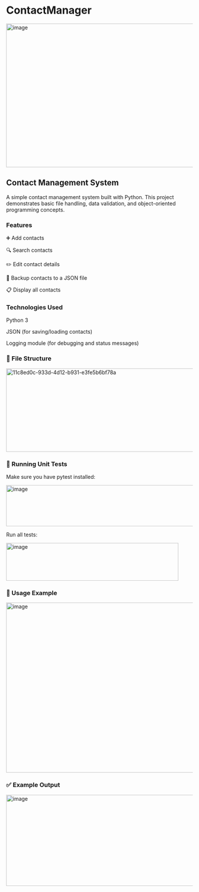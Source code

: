 # ContactManager

<img width="800" height="388" alt="image" src="https://github.com/user-attachments/assets/a06bd9e8-93ed-4f99-a8e9-73f053a02be0" />


## Contact Management System

A simple contact management system built with Python. This project demonstrates basic file handling, data validation, and object-oriented programming concepts.

### Features

➕ Add contacts

🔍 Search contacts

✏️ Edit contact details

💾 Backup contacts to a JSON file

📋 Display all contacts

### Technologies Used

Python 3

JSON (for saving/loading contacts)

Logging module (for debugging and status messages)

### 📂 File Structure

<img width="624" height="225" alt="11c8ed0c-933d-4d12-b931-e3fe5b6bf78a" src="https://github.com/user-attachments/assets/95c615e6-2712-46d8-ac4f-d6699939fd17" />

### 🧪 Running Unit Tests

Make sure you have pytest installed:


<img width="548" height="111" alt="image" src="https://github.com/user-attachments/assets/7660ed79-429d-4951-99b2-35efa73b39ba" />

Run all tests:


<img width="465" height="102" alt="image" src="https://github.com/user-attachments/assets/5b1184fe-dc4e-40d5-80d4-fc62fc9ea731" />

### 📖 Usage Example

<img width="591" height="459" alt="image" src="https://github.com/user-attachments/assets/4e31bb19-ac85-48b1-8a63-4ec9d869f299" />

### ✅ Example Output

<img width="624" height="246" alt="image" src="https://github.com/user-attachments/assets/76f63bee-be1d-46c8-9795-059575c43a39" />
